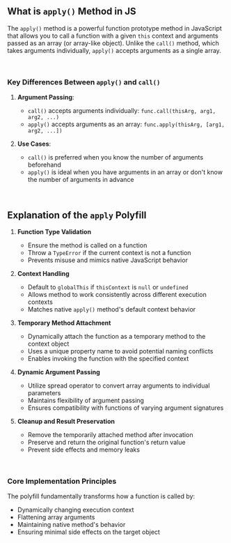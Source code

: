 ## What is  `apply()` Method in JS

The `apply()` method is a powerful function prototype method in JavaScript that allows you to call a function with a given `this` context and arguments passed as an array (or array-like object). Unlike the `call()` method, which takes arguments individually, `apply()` accepts arguments as a single array.

&nbsp;


### Key Differences Between `apply()` and `call()`

1. **Argument Passing**:
   - `call()` accepts arguments individually: `func.call(thisArg, arg1, arg2, ...)`
   - `apply()` accepts arguments as an array: `func.apply(thisArg, [arg1, arg2, ...])`

2. **Use Cases**:
   - `call()` is preferred when you know the number of arguments beforehand
   - `apply()` is ideal when you have arguments in an array or don't know the number of arguments in advance

&nbsp;



## Explanation of the `apply` Polyfill

1. **Function Type Validation**
   - Ensure the method is called on a function
   - Throw a `TypeError` if the current context is not a function
   - Prevents misuse and mimics native JavaScript behavior

2. **Context Handling**
   - Default to `globalThis` if `thisContext` is `null` or `undefined`
   - Allows method to work consistently across different execution contexts
   - Matches native `apply()` method's default context behavior

3. **Temporary Method Attachment**
   - Dynamically attach the function as a temporary method to the context object
   - Uses a unique property name to avoid potential naming conflicts
   - Enables invoking the function with the specified context

4. **Dynamic Argument Passing**
   - Utilize spread operator to convert array arguments to individual parameters
   - Maintains flexibility of argument passing
   - Ensures compatibility with functions of varying argument signatures

5. **Cleanup and Result Preservation**
   - Remove the temporarily attached method after invocation
   - Preserve and return the original function's return value
   - Prevent side effects and memory leaks

&nbsp;


### Core Implementation Principles

The polyfill fundamentally transforms how a function is called by:
- Dynamically changing execution context
- Flattening array arguments
- Maintaining native method's behavior
- Ensuring minimal side effects on the target object
